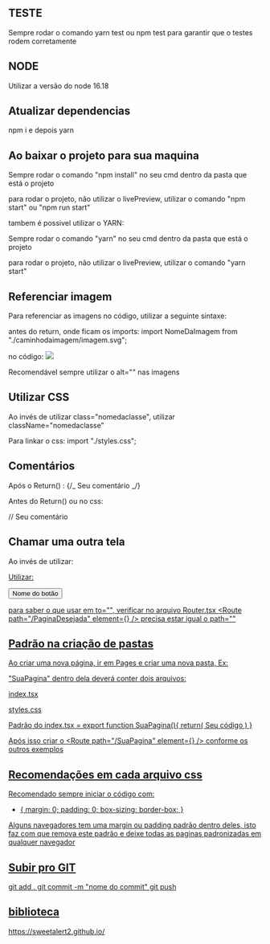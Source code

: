 ## TESTE

Sempre rodar o comando yarn test ou npm test para garantir que o testes rodem corretamente

## NODE

Utilizar a versão do node 16.18

## Atualizar dependencias

npm i e depois yarn

## Ao baixar o projeto para sua maquina

Sempre rodar o comando "npm install" no seu cmd dentro da pasta que está o projeto

para rodar o projeto, não utilizar o livePreview, utilizar o comando "npm start" ou "npm run start"

tambem é possivel utilizar o YARN:

Sempre rodar o comando "yarn" no seu cmd dentro da pasta que está o projeto

para rodar o projeto, não utilizar o livePreview, utilizar o comando "yarn start"

## Referenciar imagem

Para referenciar as imagens no código, utilizar a seguinte sintaxe:

antes do return, onde ficam os imports:
import NomeDaImagem from "./caminhodaimagem/imagem.svg";

no código:
<img src={NomeDaImagem}>

Recomendável sempre utilizar o alt="" nas imagens

## Utilizar CSS

Ao invés de utilizar class="nomedaclasse", utilizar className="nomedaclasse"

Para linkar o css:
import "./styles.css";

## Comentários

Após o Return() :
{/_ Seu comentário _/}

Antes do Return() ou no css:

// Seu comentário

## Chamar uma outra tela

Ao invés de utilizar: <a href="paginadesejada.html">

Utilizar:

<NavLink to="/PaginaDesejada">
<button>Nome do botão</button>
</NavLink>

para saber o que usar em to="", verificar no arquivo Router.tsx
<Route path="/PaginaDesejada" element={<PaginaDesejada />} />
precisa estar igual o path=""

## Padrão na criação de pastas

Ao criar uma nova página, ir em Pages e criar uma nova pasta, Ex:

"SuaPagina" dentro dela deverá conter dois arquivos:

index.tsx

styles.css

Padrão do index.tsx = export function SuaPagina(){
return(
Seu código
)
}

Após isso criar o <Route path="/SuaPagina" element={<SuaPagina />} /> conforme os outros exemplos

## Recomendações em cada arquivo css

Recomendado sempre iniciar o código com:

- {
  margin: 0;
  padding: 0;
  box-sizing: border-box;
  }

Alguns navegadores tem uma margin ou padding padrão dentro deles, isto faz com que remova este padrão e deixe todas as paginas padronizadas em qualquer navegador

## Subir pro GIT

git add .
git commit -m "nome do commit"
git push

## biblioteca

https://sweetalert2.github.io/
